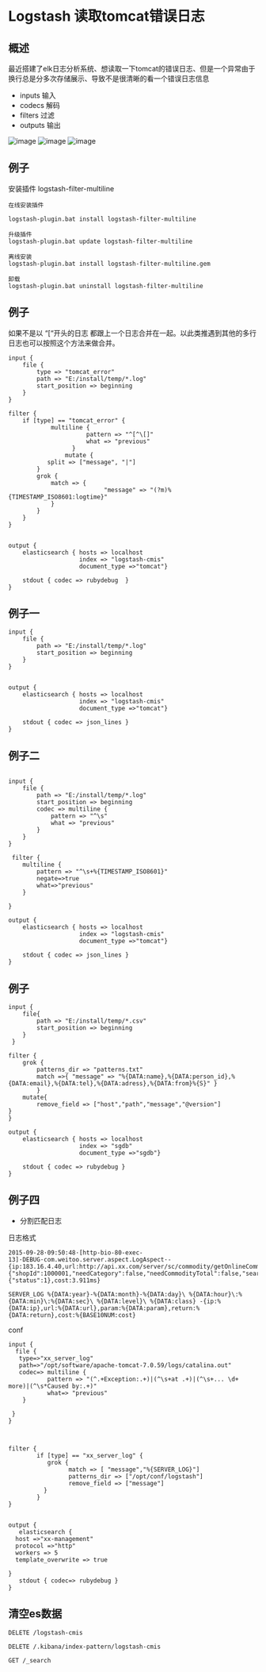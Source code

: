 # Logstash 读取tomcat错误日志 

## 概述

最近搭建了elk日志分析系统、想读取一下tomcat的错误日志、但是一个异常由于换行总是分多次存储展示、导致不是很清晰的看一个错误日志信息

* inputs 输入
* codecs 解码
* filters 过滤
* outputs 输出

![image](https://github.com/csy512889371/learnDoc/blob/master/image/2018/logstach/1.jpg)
![image](https://github.com/csy512889371/learnDoc/blob/master/image/2018/logstach/2.jpg)
![image](https://github.com/csy512889371/learnDoc/blob/master/image/2018/logstach/3.png)

## 例子


安装插件 logstash-filter-multiline


```
在线安装插件

logstash-plugin.bat install logstash-filter-multiline

升级插件 
logstash-plugin.bat update logstash-filter-multiline

离线安装
logstash-plugin.bat install logstash-filter-multiline.gem

卸载
logstash-plugin.bat uninstall logstash-filter-multiline

```

## 例子

如果不是以 “[“开头的日志 都跟上一个日志合并在一起。以此类推遇到其他的多行日志也可以按照这个方法来做合并。

```
input {  
    file { 
		type => "tomcat_error"
        path => "E:/install/temp/*.log"
		start_position => beginning
    }  
} 

filter {
    if [type] == "tomcat_error" {
            multiline {
                      pattern => "^[^\[]"
                      what => "previous"
                  }
                mutate {
           split => ["message", "|"]
        }
        grok {
            match => { 
                           "message" => "(?m)%{TIMESTAMP_ISO8601:logtime}"
            }
        }
    }
}
 

output {    
    elasticsearch { hosts => localhost   
                    index => "logstash-cmis"  
                    document_type =>"tomcat"}  
      
    stdout { codec => rubydebug  }   
}  
```

## 例子一


```
input {  
    file {  
        path => "E:/install/temp/*.log"
		start_position => beginning
    }  
} 
 

output {    
    elasticsearch { hosts => localhost   
                    index => "logstash-cmis"  
                    document_type =>"tomcat"}  
      
    stdout { codec => json_lines }   
}  
```

## 例子二


```

input {  
    file {  
        path => "E:/install/temp/*.log"
		start_position => beginning
        codec => multiline {  
            pattern => "^\s"  
            what => "previous"  
        }  
    }  
} 

 filter {  
    multiline {    
		pattern => "^\s+%{TIMESTAMP_ISO8601}"  
		negate=>true    
		what=>"previous"    
	}

}

output {    
    elasticsearch { hosts => localhost   
                    index => "logstash-cmis"  
                    document_type =>"tomcat"}  
      
    stdout { codec => json_lines }   
}  
```

## 例子

```
input {  
    file{  
        path => "E:/install/temp/*.csv"  
        start_position => beginning  
    }  
 }    
    
filter {  
    grok {  
        patterns_dir => "patterns.txt"  
        match =>{ "message" => "%{DATA:name},%{DATA:person_id},%{DATA:email},%{DATA:tel},%{DATA:adress},%{DATA:from}%{S}" }  
        }  
    mutate{  
        remove_field => ["host","path","message","@version"]  
}  
}  
    
output {    
    elasticsearch { hosts => localhost   
                    index => "sgdb"  
                    document_type =>"sgdb"}  
      
    stdout { codec => rubydebug }   
}  
```

## 例子四

* 分割匹配日志


日志格式


```
2015-09-28·09:50:48·[http-bio-80-exec-13]·DEBUG·com.weitoo.server.aspect.LogAspect·-{ip:183.16.4.40,url:http://api.xx.com/server/sc/commodity/getOnlineCommodity,param:{"shopId":1000001,"needCategory":false,"needCommodityTotal":false,"searchCommodityId":1002001},return:{"status":1},cost:3.911ms}
```

```
SERVER_LOG %{DATA:year}-%{DATA:month}-%{DATA:day}\ %{DATA:hour}\:%{DATA:min}\:%{DATA:sec}\ %{DATA:level}\ %{DATA:class} -{ip:%{DATA:ip},url:%{DATA:url},param:%{DATA:param},return:%{DATA:return},cost:%{BASE10NUM:cost}
```

conf

```
input {
  file {
   type=>"xx_server_log"
   path=>"/opt/software/apache-tomcat-7.0.59/logs/catalina.out"
   codec=> multiline {
           pattern => "(^.+Exception:.+)|(^\s+at .+)|(^\s+... \d+ more)|(^\s*Caused by:.+)"
           what=> "previous"
    }

 }
}



filter {
        if [type] == "xx_server_log" {
           grok {
                 match => [ "message","%{SERVER_LOG}"]
                 patterns_dir => ["/opt/conf/logstash"]
                 remove_field => ["message"]
          }
        }
}


output {
   elasticsearch {
  host =>"xx-management"
  protocol =>"http"
  workers => 5
  template_overwrite => true

}
   stdout { codec=> rubydebug }
}
```


## 清空es数据


```
DELETE /logstash-cmis

DELETE /.kibana/index-pattern/logstash-cmis

GET /_search


```


